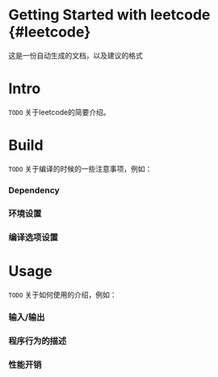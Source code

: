 Getting Started with leetcode    {#leetcode}
=======

这是一份自动生成的文档，以及建议的格式

# Intro

`TODO` 关于leetcode的简要介绍。

# Build

`TODO` 关于编译的时候的一些注意事项，例如：

### Dependency

### 环境设置

### 编译选项设置

# Usage

`TODO` 关于如何使用的介绍，例如：

### 输入/输出

### 程序行为的描述

### 性能开销

